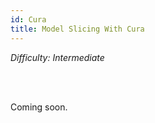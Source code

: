 ```yaml
---
id: Cura
title: Model Slicing With Cura
---
```


<i>Difficulty: Intermediate</i>

<br/><br/>

Coming soon.